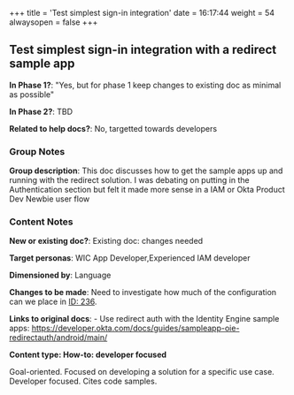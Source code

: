 +++
title = 'Test simplest sign-in integration'
date = 16:17:44
weight = 54
alwaysopen = false
+++

## Test simplest sign-in integration with a redirect sample app

**In Phase 1?**: "Yes, but for phase 1 keep changes to existing doc as minimal as possible"

**In Phase 2?**: TBD

**Related to help docs?**: No, targetted towards developers


### Group Notes

**Group description**: This doc discusses how to get the sample apps up and running with the redirect solution. I was debating on putting in the Authentication section but felt it made more sense in a IAM or Okta Product Dev Newbie user flow


### Content Notes

**New or existing doc?**: Existing doc: changes needed

**Target personas**: WIC App Developer,Experienced IAM developer

**Dimensioned by**: Language

**Changes to be made**: Need to investigate how much of the configuration can we place in [ID: 236](/Build/Get-started/Get-an-Okta-account-and-set-up-your-org/_index.md).

**Links to original docs**: - Use redirect auth with the Identity Engine sample apps: https://developer.okta.com/docs/guides/sampleapp-oie-redirectauth/android/main/

**Content type: How-to: developer focused**

Goal-oriented. Focused on developing a solution for a specific use case. Developer focused. Cites code samples.



